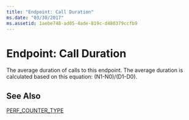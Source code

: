 ```yaml
---
title: "Endpoint: Call Duration"
ms.date: "03/30/2017"
ms.assetid: 1aebe748-ad05-4ade-819c-d480379ccfb9
---
```

# Endpoint: Call Duration
The average duration of calls to this endpoint.  The average duration is calculated based on this equation: (N1-N0)/(D1-D0).  
  
## See Also  
 [PERF_COUNTER_TYPE](http://go.microsoft.com/fwlink/?LinkID=94649)
